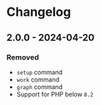 # Changelog

## 2.0.0 - 2024-04-20

### Removed

- `setup` command
- `work` command
- `graph` command
- Support for PHP below `8.2`
